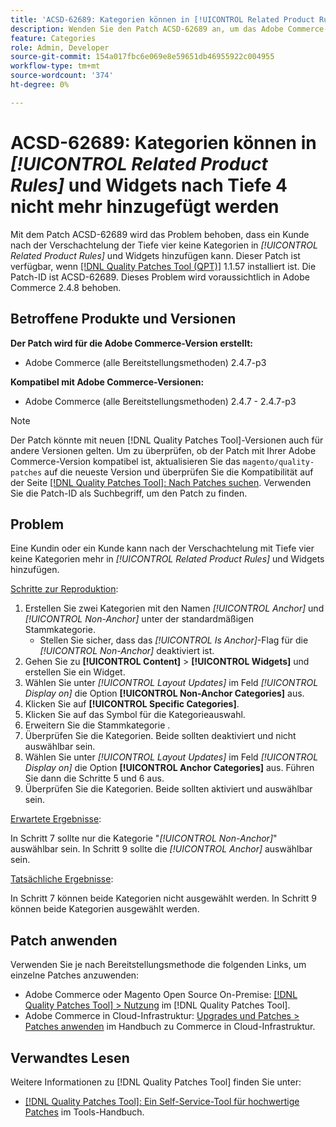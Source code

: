 ```yaml
---
title: 'ACSD-62689: Kategorien können in [!UICONTROL Related Product Rules] und Widgets nach Tiefe 4 nicht mehr hinzugefügt werden'
description: Wenden Sie den Patch ACSD-62689 an, um das Adobe Commerce-Problem zu beheben, bei dem ein Kunde nach der vierten Verschachtelung keine Kategorien in [!UICONTROL Related Product Rules] und Widgets hinzufügen kann.
feature: Categories
role: Admin, Developer
source-git-commit: 154a017fbc6e069e8e59651db46955922c004955
workflow-type: tm+mt
source-wordcount: '374'
ht-degree: 0%

---
```



# ACSD-62689: Kategorien können in *[!UICONTROL Related Product Rules]* und Widgets nach Tiefe 4 nicht mehr hinzugefügt werden

Mit dem Patch ACSD-62689 wird das Problem behoben, dass ein Kunde nach der Verschachtelung der Tiefe vier keine Kategorien in *[!UICONTROL Related Product Rules]* und Widgets hinzufügen kann. Dieser Patch ist verfügbar, wenn [[!DNL Quality Patches Tool (QPT)]](https://experienceleague.adobe.com/docs/commerce-operations/patches/release-notes.html) 1.1.57 installiert ist. Die Patch-ID ist ACSD-62689. Dieses Problem wird voraussichtlich in Adobe Commerce 2.4.8 behoben.

## Betroffene Produkte und Versionen

**Der Patch wird für die Adobe Commerce-Version erstellt:**

* Adobe Commerce (alle Bereitstellungsmethoden) 2.4.7-p3

**Kompatibel mit Adobe Commerce-Versionen:**

* Adobe Commerce (alle Bereitstellungsmethoden) 2.4.7 - 2.4.7-p3

>[!NOTE]
>
>Der Patch könnte mit neuen [!DNL Quality Patches Tool]-Versionen auch für andere Versionen gelten. Um zu überprüfen, ob der Patch mit Ihrer Adobe Commerce-Version kompatibel ist, aktualisieren Sie das `magento/quality-patches` auf die neueste Version und überprüfen Sie die Kompatibilität auf der Seite [[!DNL Quality Patches Tool]: Nach Patches suchen](https://experienceleague.adobe.com/tools/commerce-quality-patches/index.html). Verwenden Sie die Patch-ID als Suchbegriff, um den Patch zu finden.

## Problem

Eine Kundin oder ein Kunde kann nach der Verschachtelung mit Tiefe vier keine Kategorien mehr in *[!UICONTROL Related Product Rules]* und Widgets hinzufügen.

<u>Schritte zur Reproduktion</u>:

1. Erstellen Sie zwei Kategorien mit den Namen *[!UICONTROL Anchor]* und *[!UICONTROL Non-Anchor]* unter der standardmäßigen Stammkategorie.
   * Stellen Sie sicher, dass das *[!UICONTROL Is Anchor]*-Flag für die *[!UICONTROL Non-Anchor]* deaktiviert ist.
1. Gehen Sie zu **[!UICONTROL Content]** > **[!UICONTROL Widgets]** und erstellen Sie ein Widget.
1. Wählen Sie unter *[!UICONTROL Layout Updates]* im Feld *[!UICONTROL Display on]* die Option **[!UICONTROL Non-Anchor Categories]** aus.
1. Klicken Sie auf **[!UICONTROL Specific Categories]**.
1. Klicken Sie auf das Symbol für die Kategorieauswahl.
1. Erweitern Sie die Stammkategorie .
1. Überprüfen Sie die Kategorien. Beide sollten deaktiviert und nicht auswählbar sein.
1. Wählen Sie unter *[!UICONTROL Layout Updates]* im Feld *[!UICONTROL Display on]* die Option **[!UICONTROL Anchor Categories]** aus. Führen Sie dann die Schritte 5 und 6 aus.
1. Überprüfen Sie die Kategorien. Beide sollten aktiviert und auswählbar sein.

<u>Erwartete Ergebnisse</u>:

In Schritt 7 sollte nur die Kategorie &quot;*[!UICONTROL Non-Anchor]*&quot; auswählbar sein. In Schritt 9 sollte die *[!UICONTROL Anchor]* auswählbar sein.

<u>Tatsächliche Ergebnisse</u>:

In Schritt 7 können beide Kategorien nicht ausgewählt werden. In Schritt 9 können beide Kategorien ausgewählt werden.

## Patch anwenden

Verwenden Sie je nach Bereitstellungsmethode die folgenden Links, um einzelne Patches anzuwenden:

* Adobe Commerce oder Magento Open Source On-Premise: [[!DNL Quality Patches Tool] > Nutzung](/help/tools/quality-patches-tool/usage.md) im [!DNL Quality Patches Tool].
* Adobe Commerce in Cloud-Infrastruktur: [Upgrades und Patches > Patches anwenden](https://experienceleague.adobe.com/docs/commerce-cloud-service/user-guide/develop/upgrade/apply-patches.html) im Handbuch zu Commerce in Cloud-Infrastruktur.


## Verwandtes Lesen

Weitere Informationen zu [!DNL Quality Patches Tool] finden Sie unter:

* [[!DNL Quality Patches Tool]: Ein Self-Service-Tool für hochwertige Patches](/help/tools/quality-patches-tool/quality-patches-tool-to-self-serve-quality-patches.md) im Tools-Handbuch.
